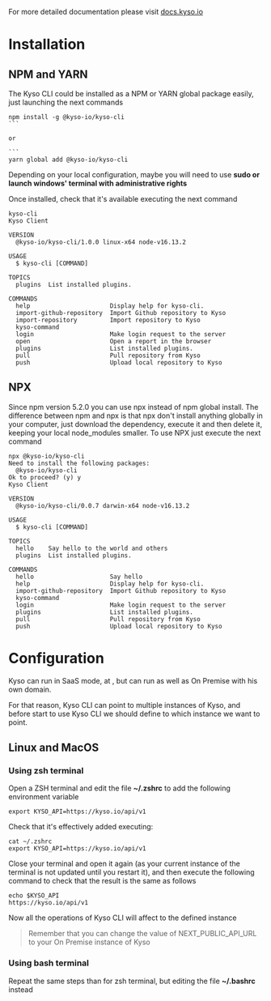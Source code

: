 For more detailed documentation please visit [docs.kyso.io](https://docs.kyso.io/posting-to-kyso/kyso-cli/installation)

# Installation
## NPM and YARN
The Kyso CLI could be installed as a NPM or YARN global package easily, just launching the next commands

```
npm install -g @kyso-io/kyso-cli
​```

or

```​
yarn global add @kyso-io/kyso-cli
```

Depending on your local configuration, maybe you will need to use **sudo or launch windows' terminal with administrative rights**

Once installed, check that it's available executing the next command

```
kyso-cli
Kyso Client
​
VERSION
  @kyso-io/kyso-cli/1.0.0 linux-x64 node-v16.13.2
​
USAGE
  $ kyso-cli [COMMAND]
​
TOPICS
  plugins  List installed plugins.
​
COMMANDS
  help                      Display help for kyso-cli.
  import-github-repository  Import Github repository to Kyso
  import-repository         Import repository to Kyso
  kyso-command
  login                     Make login request to the server
  open                      Open a report in the browser
  plugins                   List installed plugins.
  pull                      Pull repository from Kyso
  push                      Upload local repository to Kyso
```

## NPX
Since npm version 5.2.0 you can use npx instead of npm global install. The difference between npm and npx is that npx don't install anything globally in your computer, just download the dependency, execute it and then delete it, keeping your local node_modules smaller.
To use NPX just execute the next command

```
npx @kyso-io/kyso-cli
Need to install the following packages:
  @kyso-io/kyso-cli
Ok to proceed? (y) y
Kyso Client
​
VERSION
  @kyso-io/kyso-cli/0.0.7 darwin-x64 node-v16.13.2
​
USAGE
  $ kyso-cli [COMMAND]
​
TOPICS
  hello    Say hello to the world and others
  plugins  List installed plugins.
​
COMMANDS
  hello                     Say hello
  help                      Display help for kyso-cli.
  import-github-repository  Import Github repository to Kyso
  kyso-command
  login                     Make login request to the server
  plugins                   List installed plugins.
  pull                      Pull repository from Kyso
  push                      Upload local repository to Kyso
```

# Configuration

Kyso can run in SaaS mode, at , but can run as well as On Premise with his own domain.

For that reason, Kyso CLI can point to multiple instances of Kyso, and before start to use Kyso CLI we should define to which instance we want to point.

## Linux and MacOS

### Using zsh terminal

Open a ZSH terminal and edit the file **~/.zshrc** to add the following environment variable

```
export KYSO_API=https://kyso.io/api/v1
```

Check that it's effectively added executing:

```
cat ~/.zshrc
export KYSO_API=https://kyso.io/api/v1
```

Close your terminal and open it again (as your current instance of the terminal is not updated until you restart it), and then execute the following command to check that the result is the same as follows

```
echo $KYSO_API
https://kyso.io/api/v1
```

Now all the operations of Kyso CLI will affect to the defined instance

> Remember that you can change the value of NEXT_PUBLIC_API_URL to your On Premise instance of Kyso

### Using bash terminal

Repeat the same steps than for zsh terminal, but editing the file **~/.bashrc** instead
